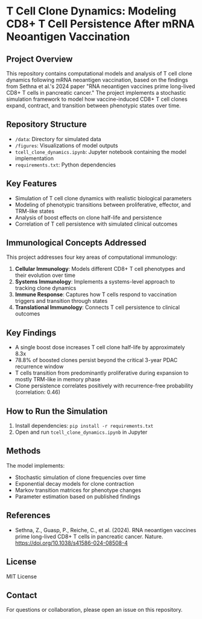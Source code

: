 # T Cell Clone Dynamics: Modeling CD8+ T Cell Persistence After mRNA Neoantigen Vaccination

## Project Overview
This repository contains computational models and analysis of T cell clone dynamics following mRNA neoantigen vaccination, based on the findings from Sethna et al.'s 2024 paper "RNA neoantigen vaccines prime long-lived CD8+ T cells in pancreatic cancer." The project implements a stochastic simulation framework to model how vaccine-induced CD8+ T cell clones expand, contract, and transition between phenotypic states over time.

## Repository Structure
- `/data`: Directory for simulated data
- `/figures`: Visualizations of model outputs
- `tcell_clone_dynamics.ipynb`: Jupyter notebook containing the model implementation
- `requirements.txt`: Python dependencies

## Key Features
- Simulation of T cell clone dynamics with realistic biological parameters
- Modeling of phenotypic transitions between proliferative, effector, and TRM-like states
- Analysis of boost effects on clone half-life and persistence
- Correlation of T cell persistence with simulated clinical outcomes

## Immunological Concepts Addressed
This project addresses four key areas of computational immunology:
1. **Cellular Immunology**: Models different CD8+ T cell phenotypes and their evolution over time
2. **Systems Immunology**: Implements a systems-level approach to tracking clone dynamics
3. **Immune Response**: Captures how T cells respond to vaccination triggers and transition through states
4. **Translational Immunology**: Connects T cell persistence to clinical outcomes

## Key Findings
- A single boost dose increases T cell clone half-life by approximately 8.3x
- 78.8% of boosted clones persist beyond the critical 3-year PDAC recurrence window
- T cells transition from predominantly proliferative during expansion to mostly TRM-like in memory phase
- Clone persistence correlates positively with recurrence-free probability (correlation: 0.46)

## How to Run the Simulation
1. Install dependencies: `pip install -r requirements.txt`
2. Open and run `tcell_clone_dynamics.ipynb` in Jupyter

## Methods
The model implements:
- Stochastic simulation of clone frequencies over time
- Exponential decay models for clone contraction
- Markov transition matrices for phenotype changes
- Parameter estimation based on published findings

## References
- Sethna, Z., Guasp, P., Reiche, C., et al. (2024). RNA neoantigen vaccines prime long-lived CD8+ T cells in pancreatic cancer. Nature. https://doi.org/10.1038/s41586-024-08508-4

## License
MIT License

## Contact
For questions or collaboration, please open an issue on this repository.